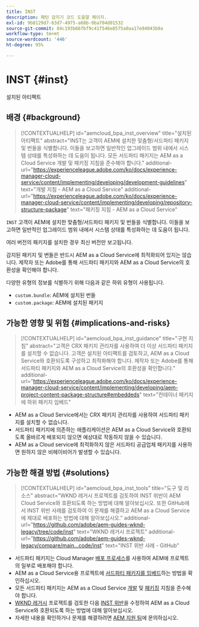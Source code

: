 ```yaml
---
title: INST
description: 패턴 감지기 코드 도움말 페이지.
exl-id: 9b8129d7-63d7-4975-a68b-9ba704d01532
source-git-commit: 84c193b66fbf9c41f546e8575a0aa17e94043b9a
workflow-type: tm+mt
source-wordcount: '446'
ht-degree: 95%

---
```


# INST {#inst}

설치된 아티팩트

## 배경 {#background}

>[!CONTEXTUALHELP]
>id="aemcloud_bpa_inst_overview"
>title="설치된 아티팩트"
>abstract="INST는 고객이 AEM에 설치한 맞춤형/서드파티 패키지 및 번들을 식별합니다. 이들을 보고하면 일반적인 업그레이드 범위 내에서 시스템 상태를 특성화하는 데 도움이 됩니다. 모든 서드파티 패키지는 AEM as a Cloud Service 개발 및 패키징 지침을 준수해야 합니다."
>additional-url="https://experienceleague.adobe.com/ko/docs/experience-manager-cloud-service/content/implementing/developing/development-guidelines" text="개발 지침 - AEM as a Cloud Service"
>additional-url="https://experienceleague.adobe.com/ko/docs/experience-manager-cloud-service/content/implementing/developing/repository-structure-package" text="패키징 지침 - AEM as a Cloud Service"

`INST`  고객이 AEM에 설치한 맞춤형/서드파티 패키지 및 번들을 식별합니다. 이들을 보고하면 일반적인 업그레이드 범위 내에서 시스템 상태를 특성화하는 데 도움이 됩니다.

여러 버전의 패키지를 설치한 경우 최신 버전만 보고됩니다.

감지된 패키지 및 번들은 반드시 AEM as a Cloud Service에 최적화되어 있지는 않습니다. 제작자 또는 Adobe를 통해 서드파티 패키지와 AEM as a Cloud Service의 호환성을 확인해야 합니다.

다양한 유형의 정보를 식별하기 위해 다음과 같은 하위 유형이 사용됩니다.

* `custom.bundle`: AEM에 설치된 번들
* `custom.package`: AEM에 설치된 패키지

## 가능한 영향 및 위험 {#implications-and-risks}

>[!CONTEXTUALHELP]
>id="aemcloud_bpa_inst_guidance"
>title="구현 지침"
>abstract="고객은 CRX 패키지 관리자를 사용하여 더 이상 서드파티 패키지를 설치할 수 없습니다. 고객은 설치된 아티팩트를 검토하고, AEM as a Cloud Service와 호환되도록 구성하고 최적화해야 합니다. 제작자 또는 Adobe를 통해 서드파티 패키지와 AEM as a Cloud Service의 호환성을 확인합니다."
>additional-url="https://experienceleague.adobe.com/ko/docs/experience-manager-cloud-service/content/implementing/developing/aem-project-content-package-structure#embeddeds" text="컨테이너 패키지에 하위 패키지 임베드"


* AEM as a Cloud Service에서는 CRX 패키지 관리자를 사용하여 서드파티 패키지를 설치할 수 없습니다.
* 서드파티 패키지에 의존하는 애플리케이션은 AEM as a Cloud Service와 호환되도록 올바르게 배포되지 않으면 예상대로 작동하지 않을 수 있습니다.
* AEM as a Cloud service에 최적화하지 않은 서드파티 공급업체 패키지를 사용하면 원하지 않은 비헤이비어가 발생할 수 있습니다.

## 가능한 해결 방법 {#solutions}

>[!CONTEXTUALHELP]
>id="aemcloud_bpa_inst_tools"
>title="도구 및 리소스"
>abstract="WKND 레거시 프로젝트를 검토하여 INST 위반이 AEM Cloud Service와 호환되도록 하는 방법에 대해 알아보십시오. 또한 GitHub에서 INST 위반 사례를 검토하여 이 문제를 해결하고 AEM as a Cloud Service에 제대로 배포하는 방법에 대해 알아보십시오."
>additional-url="https://github.com/adobe/aem-guides-wknd-legacy/tree/code/inst" text="WKND 레거시 프로젝트"
>additional-url="https://github.com/adobe/aem-guides-wknd-legacy/compare/main...code/inst" text="INST 위반 사례 - GitHub"

* 서드파티 패키지는 Cloud Manager [배포 프로세스](https://experienceleague.adobe.com/en/docs/experience-manager-cloud-service/content/implementing/using-cloud-manager/deploy-code#deployment-process)를 사용하여 AEM에 프로젝트의 일부로 배포해야 합니다.
* AEM as a Cloud Service용 프로젝트에 [서드파티 패키지를 임베드](https://experienceleague.adobe.com/en/docs/experience-manager-cloud-service/content/implementing/developing/aem-project-content-package-structure#embedding-3rd-party-packages)하는 방법을 확인하십시오.
* 모든 서드파티 패키지는 AEM as a Cloud Service [개발](https://experienceleague.adobe.com/ko/docs/experience-manager-cloud-service/content/implementing/developing/development-guidelines) 및 [패키징](https://experienceleague.adobe.com/ko/docs/experience-manager-cloud-service/content/implementing/developing/repository-structure-package) 지침을 준수해야 합니다.
* [WKND 레거시](https://github.com/adobe/aem-guides-wknd-legacy/tree/code/inst) 프로젝트를 검토한 다음 [INST 위반](https://github.com/adobe/aem-guides-wknd-legacy/compare/main...code/inst)을 수정하여 AEM as a Cloud Service와 호환되도록 하는 방법에 대해 알아보십시오.
* 자세한 내용을 확인하거나 문제를 해결하려면 [AEM 지원 팀](https://helpx.adobe.com/kr/enterprise/using/support-for-experience-cloud.html)에 문의하십시오.
